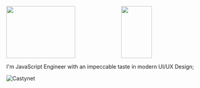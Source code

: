 
<a href="https://www.riungemaina.xyz/"><img height="137.3px" width="60%" src="https://github-readme-stats.vercel.app/api?username=castynet&hide_title=true&hide_border=true&show_icons=true&include_all_commits=true&count_private=true&line_height=21&text_color=FFF&icon_color=ff00a4&theme=yeblu" /><img height="137.3px" width="40%" src="https://github-readme-stats.vercel.app/api/top-langs/?username=castynet&hide_title=true&hide_border=true&layout=compact&langs_count=7&text_color=fff&icon_color=ff00a4&theme=yeblu" /></a>

I'm JavaScript Engineer with an impeccable taste in modern UI/UX Design;

 ![Castynet](https://img.shields.io/badge/castynet-empowering%20software-orange)
